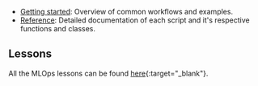 - [Getting started](getting_started.md): Overview of common workflows and examples.
- [Reference](tagifai/config.md): Detailed documentation of each script and it's respective functions and classes.

## Lessons
All the MLOps lessons can be found [here](https://madewithml.com/#mlops){:target="_blank"}.